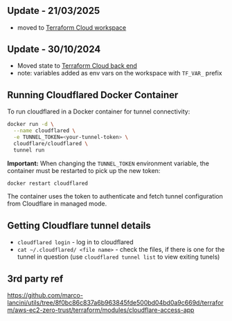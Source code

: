 #

## Update - 21/03/2025

- moved to [Terraform Cloud workspace](https://app.terraform.io/app/homelab-fsemti/workspaces/tf-cloudflare)

## Update - 30/10/2024

- Moved state to [Terraform Cloud back end](https://app.terraform.io/app/homelab-fsemti/workspaces/homelab-fsemti)
- note: variables added as env vars on the workspace with `TF_VAR_` prefix

## Running Cloudflared Docker Container

To run cloudflared in a Docker container for tunnel connectivity:

```bash
docker run -d \
  --name cloudflared \
  -e TUNNEL_TOKEN=<your-tunnel-token> \
  cloudflare/cloudflared \
  tunnel run
```

**Important:** When changing the `TUNNEL_TOKEN` environment variable, the container must be restarted to pick up the new token:

```bash
docker restart cloudflared
```

The container uses the token to authenticate and fetch tunnel configuration from Cloudflare in managed mode.

## Getting Cloudflare tunnel details

- `cloudflared login` - log in to cloudflared
- `cat ~/.cloudflared/ <file name>` - check the files, if there is one for the tunnel in question (use `cloudflared tunnel list` to view exiting tunels)

## 3rd party ref

https://github.com/marco-lancini/utils/tree/8f0bc86c837a6b963845fde500bd04bd0a9c669d/terraform/aws-ec2-zero-trust/terraform/modules/cloudflare-access-app
